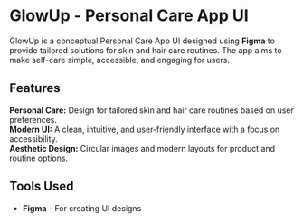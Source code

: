 # GlowUp - Personal Care App UI
GlowUp is a conceptual Personal Care App UI designed using **Figma** to provide tailored solutions for skin and hair care routines. The app aims to make self-care simple, accessible, and engaging for users.

## Features
**Personal Care:** Design for tailored skin and hair care routines based on user preferences.  
**Modern UI:** A clean,  intuitive, and user-friendly interface with a focus on accessibility.  
**Aesthetic Design:**  Circular images and modern layouts for product and routine options.  

## Tools Used
* **Figma** - For creating UI designs
